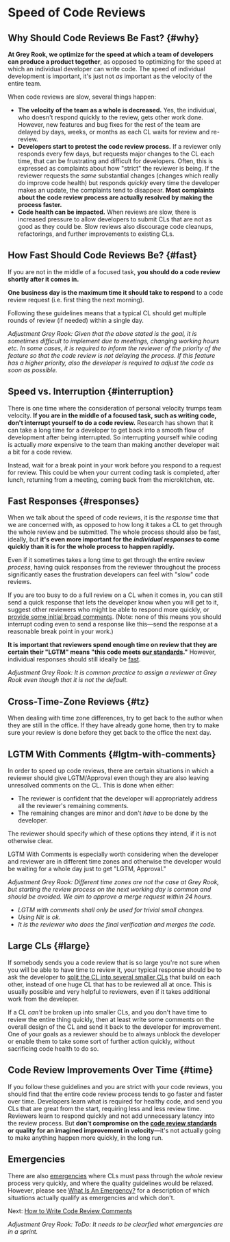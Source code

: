 # Speed of Code Reviews



## Why Should Code Reviews Be Fast? {#why}

**At Grey Rook, we optimize for the speed at which a team of developers can produce
a product together**, as opposed to optimizing for the speed at which an
individual developer can write code. The speed of individual development is
important, it's just not _as_ important as the velocity of the entire team.

When code reviews are slow, several things happen:

*   **The velocity of the team as a whole is decreased.** Yes, the individual,
    who doesn't respond quickly to the review, gets other work done. However,
    new features and bug fixes for the rest of the team are delayed by days,
    weeks, or months as each CL waits for review and re-review.
*   **Developers start to protest the code review process.** If a reviewer only
    responds every few days, but requests major changes to the CL each time,
    that can be frustrating and difficult for developers. Often, this is
    expressed as complaints about how "strict" the reviewer is being. If the
    reviewer requests the _same_ substantial changes (changes which really do
    improve code health) but responds _quickly_ every time the developer makes
    an update, the complaints tend to disappear. **Most complaints about the
    code review process are actually resolved by making the process faster.**
*   **Code health can be impacted.** When reviews are slow, there is increased
    pressure to allow developers to submit CLs that are not as good as they
    could be. Slow reviews also discourage code cleanups, refactorings, and
    further improvements to existing CLs.

## How Fast Should Code Reviews Be? {#fast}

If you are not in the middle of a focused task, **you should do a code review
shortly after it comes in.**

**One business day is the maximum time it should take to respond** to a code
review request (i.e. first thing the next morning).

Following these guidelines means that a typical CL should get multiple rounds of
review (if needed) within a single day.

*Adjustment Grey Rook:*
*Given that the above stated is the goal, it is sometimes difficult to implement*
*due to meetings, changing working hours etc.*
*In some cases, it is required to inform the reviewer of the priority of the*
*feature so that the code review is not delaying the process.*
*If this feature has a higher priority, also the developer is required*
*to adjust the code as soon as possible.*

## Speed vs. Interruption {#interruption}

There is one time where the consideration of personal velocity trumps team
velocity. **If you are in the middle of a focused task, such as writing code,
don't interrupt yourself to do a code review.** Research has shown that it can
take a long time for a developer to get back into a smooth flow of development
after being interrupted. So interrupting yourself while coding is actually
_more_ expensive to the team than making another developer wait a bit for a code
review.

Instead, wait for a break point in your work before you respond to a request for
review. This could be when your current coding task is completed, after lunch,
returning from a meeting, coming back from the microkitchen, etc.

## Fast Responses {#responses}

When we talk about the speed of code reviews, it is the _response_ time that we
are concerned with, as opposed to how long it takes a CL to get through the
whole review and be submitted. The whole process should also be fast, ideally,
but **it's even more important for the _individual responses_ to come quickly
than it is for the whole process to happen rapidly.**

Even if it sometimes takes a long time to get through the entire review
_process_, having quick responses from the reviewer throughout the process
significantly eases the frustration developers can feel with "slow" code
reviews.

If you are too busy to do a full review on a CL when it comes in, you can still
send a quick response that lets the developer know when you will get to it,
suggest other reviewers who might be able to respond more quickly, or
[provide some initial broad comments](navigate.md). (Note: none of this means
you should interrupt coding even to send a response like this&mdash;send the
response at a reasonable break point in your work.)

**It is important that reviewers spend enough time on review that they are
certain their "LGTM" means "this code meets [our standards](standard.md)."**
However, individual responses should still ideally be [fast](#fast).

*Adjustment Grey Rook:*
*It is common practice to assign a reviewer at Grey Rook even though that*
*it is not the default.*

## Cross-Time-Zone Reviews {#tz}

When dealing with time zone differences, try to get back to the author when they
are still in the office. If they have already gone home, then try to make sure
your review is done before they get back to the office the next day.

## LGTM With Comments {#lgtm-with-comments}

In order to speed up code reviews, there are certain situations in which a
reviewer should give LGTM/Approval even though they are also leaving unresolved
comments on the CL. This is done when either:

*   The reviewer is confident that the developer will appropriately address all
    the reviewer's remaining comments.
*   The remaining changes are minor and don't _have_ to be done by the
    developer.

The reviewer should specify which of these options they intend, if it is not
otherwise clear.

LGTM With Comments is especially worth considering when the developer and
reviewer are in different time zones and otherwise the developer would be
waiting for a whole day just to get "LGTM, Approval."

*Adjustment Grey Rook:*
*Different time zones are not the case at Grey Rook, but starting the review*
*process on the next working day is common and should be avoided.*
*We aim to approve a merge request within 24 hours.*
* *LGTM with comments shall only be used for trivial small changes.*
* *Using Nit is ok.*
* *It is the reviewer who does the final verification and merges the code.*

## Large CLs {#large}

If somebody sends you a code review that is so large you're not sure when you
will be able to have time to review it, your typical response should be to ask
the developer to
[split the CL into several smaller CLs](../developer/small-cls.md) that build on
each other, instead of one huge CL that has to be reviewed all at once. This is
usually possible and very helpful to reviewers, even if it takes additional work
from the developer.

If a CL *can't* be broken up into smaller CLs, and you don't have time to review
the entire thing quickly, then at least write some comments on the overall
design of the CL and send it back to the developer for improvement. One of your
goals as a reviewer should be to always unblock the developer or enable them to
take some sort of further action quickly, without sacrificing code health to do
so.

## Code Review Improvements Over Time {#time}

If you follow these guidelines and you are strict with your code reviews, you
should find that the entire code review process tends to go faster and faster
over time. Developers learn what is required for healthy code, and send you CLs
that are great from the start, requiring less and less review time. Reviewers
learn to respond quickly and not add unnecessary latency into the review
process.
But **don't compromise on
the [code review standards](standard.md) or quality for an imagined improvement
in velocity**&mdash;it's not actually going to make anything happen more
quickly, in the long run.

## Emergencies

There are also [emergencies](../emergencies.md) where CLs must pass through the
_whole_ review process very quickly, and where the quality guidelines would be
relaxed. However, please see [What Is An Emergency?](../emergencies.md#what) for
a description of which situations actually qualify as emergencies and which
don't.

Next: [How to Write Code Review Comments](comments.md)

*Adjustment Grey Rook:*
*ToDo: It needs to be clearfied what emergencies are in a sprint.*
